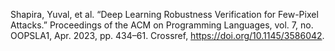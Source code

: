 Shapira, Yuval, et al. “Deep Learning Robustness Verification for Few-Pixel Attacks.” Proceedings of the ACM on Programming Languages, vol. 7, no. OOPSLA1, Apr. 2023, pp. 434–61. Crossref, <a href='https://doi.org/10.1145/3586042' target='_blank'>https://doi.org/10.1145/3586042</a>.
